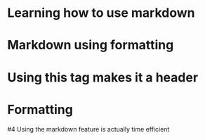 # Learning how to use markdown
# Markdown using formatting 
# Using this tag makes it a header
# Formatting 
#4 Using the markdown feature is actually time efficient 
